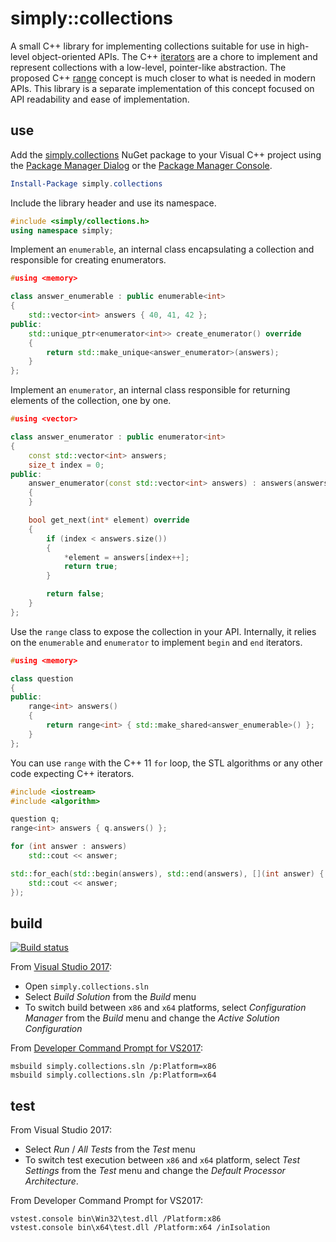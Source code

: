 # simply::collections

A small C++ library for implementing collections suitable for use in high-level object-oriented APIs.
The C++ [iterators](http://en.cppreference.com/w/cpp/concept/Iterator) are a chore to implement and 
represent collections with a low-level, pointer-like abstraction. The proposed C++
[range](https://github.com/ericniebler/range-v3) concept is much closer to what is needed in modern APIs. 
This library is a separate implementation of this concept focused on API readability and ease of implementation.

## use

Add the [simply.collections](http://www.nuget.org/packages/simply.collections) NuGet package to your Visual C++ 
project using the [Package Manager Dialog](http://docs.nuget.org/consume/Package-Manager-Dialog) or 
the [Package Manager Console](http://docs.nuget.org/consume/package-manager-console).
``` PowerShell
Install-Package simply.collections
```

Include the library header and use its namespace.
``` C++
#include <simply/collections.h>
using namespace simply;
```

Implement an `enumerable`, an internal class encapsulating a collection and responsible for creating enumerators.
``` C++
#using <memory>

class answer_enumerable : public enumerable<int>
{
    std::vector<int> answers { 40, 41, 42 };
public:
    std::unique_ptr<enumerator<int>> create_enumerator() override
    {
        return std::make_unique<answer_enumerator>(answers);
    }
};
```

Implement an `enumerator`, an internal class responsible for returning elements of the collection, one by one.
``` C++
#using <vector>

class answer_enumerator : public enumerator<int>
{
    const std::vector<int> answers;
    size_t index = 0;
public:
    answer_enumerator(const std::vector<int> answers) : answers(answers)
    {
    }

    bool get_next(int* element) override
    {
        if (index < answers.size())
        {
            *element = answers[index++];
            return true;
        }

        return false;
    }
};
```

Use the `range` class to expose the collection in your API. Internally, it relies on the 
`enumerable` and `enumerator` to implement `begin` and `end` iterators.
``` C++
#using <memory>

class question
{
public:
    range<int> answers()
    {
        return range<int> { std::make_shared<answer_enumerable>() };
    }
};
```

You can use `range` with the C++ 11 `for` loop, the STL algorithms or any other code expecting C++ iterators.
``` C++
#include <iostream>
#include <algorithm>

question q;
range<int> answers { q.answers() };

for (int answer : answers)
    std::cout << answer;

std::for_each(std::begin(answers), std::end(answers), [](int answer) {
    std::cout << answer;
});
```

## build

[![Build status](https://ci.appveyor.com/api/projects/status/github/olegsych/simply.collections?branch=master)](https://ci.appveyor.com/project/olegsych/simply-collections/branch/master)

From [Visual Studio 2017](https://www.visualstudio.com/downloads):
- Open `simply.collections.sln`
- Select _Build Solution_ from the _Build_ menu
- To switch build between `x86` and `x64` platforms, select _Configuration Manager_ from the _Build_ menu and change the _Active Solution Configuration_

From [Developer Command Prompt for VS2017](https://docs.microsoft.com/en-us/dotnet/framework/tools/developer-command-prompt-for-vs):
```
msbuild simply.collections.sln /p:Platform=x86
msbuild simply.collections.sln /p:Platform=x64
```

## test

From Visual Studio 2017:
- Select _Run_ / _All Tests_ from the _Test_ menu
- To switch test execution between `x86` and `x64` platform, select _Test Settings_ from the _Test_ menu and change the _Default Processor Architecture_.

From Developer Command Prompt for VS2017:
```
vstest.console bin\Win32\test.dll /Platform:x86
vstest.console bin\x64\test.dll /Platform:x64 /inIsolation
```